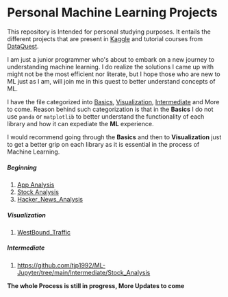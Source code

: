 # Personal Machine Learning Projects

This repository is Intended for personal studying purposes. It entails the different projects that are present in [Kaggle](http://kaggle.com) and tutorial courses from [DataQuest](http://dataquest.io). 

I am just a junior programmer who's about to embark on a new journey to understanding machine learning. I do realize the solutions I came up with might not be the most efficient nor literate, but I hope those who are new to ML just as I am, will join me in this quest to better understand concepts of ML.

I have the file categorized into [Basics]('https://github.com/tjp1992/ML-Jupyter/tree/main/Basics'), [Visualization]('https://github.com/tjp1992/ML-Jupyter/tree/main/Visualization/WestBound_Traffic'), [Intermediate]('https://github.com/tjp1992/ML-Jupyter/tree/main/Intermediate/Stock_Analysis') and More to come. Reason behind such categorization is that in the **Basics** I do not use `panda` or `matplotlib` to better understand the functionality of each library and how it can expediate the **ML** experience. 

I would recommend going through the **Basics** and then to **Visualization** just to get a better grip on each library as it is essential in the process of Machine Learning.

##### Beginning

1. [App Analysis]('https://github.com/tjp1992/ML-Jupyter/tree/main/Basics/App_Analysis')
2. [Stock Analysis]('https://github.com/tjp1992/ML-Jupyter/tree/main/Basics/Car_Listing_Data_Cleaning')
2. [Hacker_News_Analysis]('https://github.com/tjp1992/ML-Jupyter/tree/main/Basics/Hacker_News_Analysis')

##### Visualization

1. [WestBound_Traffic]('https://github.com/tjp1992/ML-Jupyter/tree/main/Visualization/WestBound_Traffic')

##### Intermediate

1. https://github.com/tjp1992/ML-Jupyter/tree/main/Intermediate/Stock_Analysis



**The whole Process is still in progress, More Updates to come**